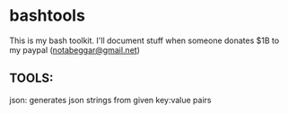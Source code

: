 # bashtools
This is my bash toolkit. I'll document stuff when someone donates $1B to my paypal (notabeggar@gmail.net)

## TOOLS: 
   json: generates json strings from given key:value pairs
  
